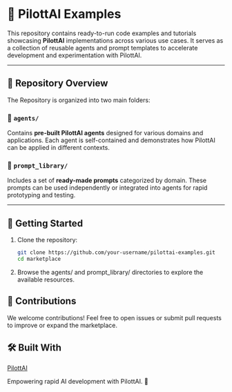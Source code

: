 # 🧠 PilottAI Examples

This repository contains ready-to-run code examples and tutorials showcasing **PilottAI** implementations across various use cases. It serves as a collection of reusable agents and prompt templates to accelerate development and experimentation with PilottAI.

---

## 📂 Repository Overview

The Repository is organized into two main folders:

### 🧩 `agents/`
Contains **pre-built PilottAI agents** designed for various domains and applications. Each agent is self-contained and demonstrates how PilottAI can be applied in different contexts.

### 🧠 `prompt_library/`
Includes a set of **ready-made prompts** categorized by domain. These prompts can be used independently or integrated into agents for rapid prototyping and testing.

---

## 🚀 Getting Started

1. Clone the repository:
   ```bash
   git clone https://github.com/your-username/pilottai-examples.git
   cd marketplace
2. Browse the agents/ and prompt_library/ directories to explore the available resources.

## 🤝 Contributions
We welcome contributions! Feel free to open issues or submit pull requests to improve or expand the marketplace.

## 🛠 Built With
[PilottAI](https://pilottai.com/)

Empowering rapid AI development with PilottAI. 🌟
